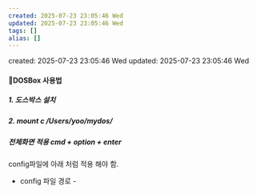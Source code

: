 ```yaml
---
created: 2025-07-23 23:05:46 Wed
updated: 2025-07-23 23:05:46 Wed
tags: []
alias: []
---
```


created: 2025-07-23 23:05:46 Wed
updated: 2025-07-23 23:05:46 Wed

#### DOSBox 사용법

##### 1. 도스박스 설치

##### 2. mount c /Users/yoo/mydos/

##### 전체화면 적용 cmd + option + enter
config파일에 아래 처럼 적용 해야 함.
- config 파일 경로 - 


